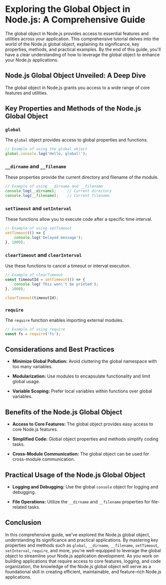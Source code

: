 # Exploring the Global Object in Node.js: A Comprehensive Guide

The global object in Node.js provides access to essential features and utilities across your application. This comprehensive tutorial delves into the world of the Node.js global object, explaining its significance, key properties, methods, and practical examples. By the end of this guide, you'll have a clear understanding of how to leverage the global object to enhance your Node.js applications.

## Node.js Global Object Unveiled: A Deep Dive

The global object in Node.js grants you access to a wide range of core features and utilities.

## Key Properties and Methods of the Node.js Global Object

### `global`

The `global` object provides access to global properties and functions.

```javascript
// Example of using the global object
global.console.log('Hello, global!');
```

### `__dirname` and `__filename`

These properties provide the current directory and filename of the module.

```javascript
// Example of using __dirname and __filename
console.log(__dirname);     // Current directory
console.log(__filename);    // Current filename
```

### `setTimeout` and `setInterval`

These functions allow you to execute code after a specific time interval.

```javascript
// Example of using setTimeout
setTimeout(() => {
    console.log('Delayed message');
}, 1000);
```

### `clearTimeout` and `clearInterval`

Use these functions to cancel a timeout or interval execution.

```javascript
// Example of clearTimeout
const timeoutId = setTimeout(() => {
    console.log('This won\'t be printed');
}, 1000);

clearTimeout(timeoutId);
```

### `require`

The `require` function enables importing external modules.

```javascript
// Example of using require
const fs = require('fs');
```

## Considerations and Best Practices

- **Minimize Global Pollution:** Avoid cluttering the global namespace with too many variables.

- **Modularization:** Use modules to encapsulate functionality and limit global usage.

- **Variable Scoping:** Prefer local variables within functions over global variables.

## Benefits of the Node.js Global Object

- **Access to Core Features:** The global object provides easy access to core Node.js features.

- **Simplified Code:** Global object properties and methods simplify coding tasks.

- **Cross-Module Communication:** The global object can be used for cross-module communication.

## Practical Usage of the Node.js Global Object

- **Logging and Debugging:** Use the global `console` object for logging and debugging.

- **File Operations:** Utilize the `__dirname` and `__filename` properties for file-related tasks.

## Conclusion

In this comprehensive guide, we've explored the Node.js global object, understanding its significance and practical applications. By mastering key properties and methods such as `global`, `__dirname`, `__filename`, `setTimeout`, `setInterval`, `require`, and more, you're well-equipped to leverage the global object to streamline your Node.js application development. As you work on building applications that require access to core features, logging, and code organization, the knowledge of the Node.js global object will serve as a foundational skill in creating efficient, maintainable, and feature-rich Node.js applications.
